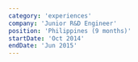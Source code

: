 ```yaml
---
category: 'experiences'
company: 'Junior R&D Engineer'
position: 'Philippines (9 months)'
startDate: 'Oct 2014'
endDate: 'Jun 2015'
---
```


<!-- Printer UI Development, Test/Verification.  -->